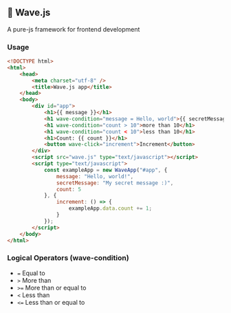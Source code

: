 ## 🌊 Wave.js
A pure-js framework for frontend development

### Usage
```html
<!DOCTYPE html>
<html>
    <head>
        <meta charset="utf-8" />
        <title>Wave.js app</title>
    </head>
    <body>
        <div id="app">
            <h1>{{ message }}</h1>
            <h1 wave-condition="message = Hello, world">{{ secretMessage }}</h1>
            <h1 wave-condition="count > 10">more than 10</h1>
            <h1 wave-condition="count < 10">less than 10</h1>
            <h1>Count: {{ count }}</h1>
            <button wave-click="increment">Increment</button>
        </div>
        <script src="wave.js" type="text/javascript"></script>
        <script type="text/javascript">
            const exampleApp = new WaveApp("#app", {
                message: "Hello, world!",
                secretMessage: "My secret message :)",
                count: 5
            }, {
                increment: () => {
                    exampleApp.data.count += 1;
                }
            });
        </script>
    </body>
</html>
```

### Logical Operators (wave-condition)
- `=` Equal to
- `>` More than
- `>=` More than or equal to
- `<` Less than
- `<=` Less than or equal to